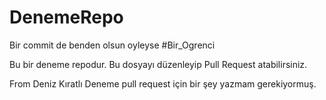 # DenemeRepo


Bir commit de benden olsun oyleyse #Bir_Ogrenci

Bu bir deneme repodur. Bu dosyayı düzenleyip Pull Request atabilirsiniz. 

From Deniz Kıratlı
Deneme pull request için bir şey yazmam gerekiyormuş.
